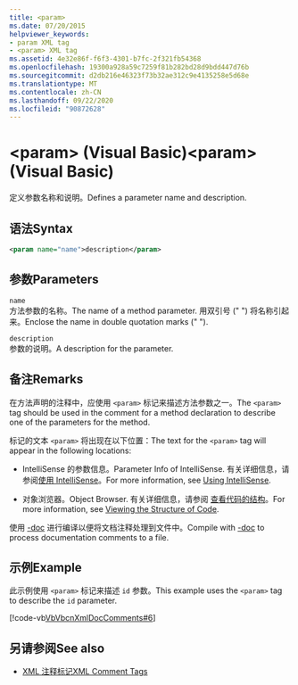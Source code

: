 ```yaml
---
title: <param>
ms.date: 07/20/2015
helpviewer_keywords:
- param XML tag
- <param> XML tag
ms.assetid: 4e32e86f-f6f3-4301-b7fc-2f321fb54368
ms.openlocfilehash: 19300a928a59c7259f81b282bd28d9bdd447d76b
ms.sourcegitcommit: d2db216e46323f73b32ae312c9e4135258e5d68e
ms.translationtype: MT
ms.contentlocale: zh-CN
ms.lasthandoff: 09/22/2020
ms.locfileid: "90872628"
---
```

# <a name="param-visual-basic"></a><span data-ttu-id="ee321-101">\<param> (Visual Basic)</span><span class="sxs-lookup"><span data-stu-id="ee321-101">\<param> (Visual Basic)</span></span>

<span data-ttu-id="ee321-102">定义参数名称和说明。</span><span class="sxs-lookup"><span data-stu-id="ee321-102">Defines a parameter name and description.</span></span>  
  
## <a name="syntax"></a><span data-ttu-id="ee321-103">语法</span><span class="sxs-lookup"><span data-stu-id="ee321-103">Syntax</span></span>  
  
```xml  
<param name="name">description</param>  
```  
  
## <a name="parameters"></a><span data-ttu-id="ee321-104">参数</span><span class="sxs-lookup"><span data-stu-id="ee321-104">Parameters</span></span>  

 `name`  
 <span data-ttu-id="ee321-105">方法参数的名称。</span><span class="sxs-lookup"><span data-stu-id="ee321-105">The name of a method parameter.</span></span> <span data-ttu-id="ee321-106">用双引号 (" ") 将名称引起来。</span><span class="sxs-lookup"><span data-stu-id="ee321-106">Enclose the name in double quotation marks (" ").</span></span>  
  
 `description`  
 <span data-ttu-id="ee321-107">参数的说明。</span><span class="sxs-lookup"><span data-stu-id="ee321-107">A description for the parameter.</span></span>  
  
## <a name="remarks"></a><span data-ttu-id="ee321-108">备注</span><span class="sxs-lookup"><span data-stu-id="ee321-108">Remarks</span></span>  

 <span data-ttu-id="ee321-109">在方法声明的注释中，应使用 `<param>` 标记来描述方法参数之一。</span><span class="sxs-lookup"><span data-stu-id="ee321-109">The `<param>` tag should be used in the comment for a method declaration to describe one of the parameters for the method.</span></span>  
  
 <span data-ttu-id="ee321-110">标记的文本 `<param>` 将出现在以下位置：</span><span class="sxs-lookup"><span data-stu-id="ee321-110">The text for the `<param>` tag will appear in the following locations:</span></span>  
  
- <span data-ttu-id="ee321-111">IntelliSense 的参数信息。</span><span class="sxs-lookup"><span data-stu-id="ee321-111">Parameter Info of IntelliSense.</span></span> <span data-ttu-id="ee321-112">有关详细信息，请参阅[使用 IntelliSense](/visualstudio/ide/using-intellisense)。</span><span class="sxs-lookup"><span data-stu-id="ee321-112">For more information, see [Using IntelliSense](/visualstudio/ide/using-intellisense).</span></span>  
  
- <span data-ttu-id="ee321-113">对象浏览器。</span><span class="sxs-lookup"><span data-stu-id="ee321-113">Object Browser.</span></span> <span data-ttu-id="ee321-114">有关详细信息，请参阅 [查看代码的结构](/visualstudio/ide/viewing-the-structure-of-code)。</span><span class="sxs-lookup"><span data-stu-id="ee321-114">For more information, see [Viewing the Structure of Code](/visualstudio/ide/viewing-the-structure-of-code).</span></span>  
  
 <span data-ttu-id="ee321-115">使用 [-doc](../../reference/command-line-compiler/doc.md) 进行编译以便将文档注释处理到文件中。</span><span class="sxs-lookup"><span data-stu-id="ee321-115">Compile with [-doc](../../reference/command-line-compiler/doc.md) to process documentation comments to a file.</span></span>  
  
## <a name="example"></a><span data-ttu-id="ee321-116">示例</span><span class="sxs-lookup"><span data-stu-id="ee321-116">Example</span></span>  

 <span data-ttu-id="ee321-117">此示例使用 `<param>` 标记来描述 `id` 参数。</span><span class="sxs-lookup"><span data-stu-id="ee321-117">This example uses the `<param>` tag to describe the `id` parameter.</span></span>  
  
 [!code-vb[VbVbcnXmlDocComments#6](~/samples/snippets/visualbasic/VS_Snippets_VBCSharp/VbVbcnXmlDocComments/VB/Class1.vb#6)]  
  
## <a name="see-also"></a><span data-ttu-id="ee321-118">另请参阅</span><span class="sxs-lookup"><span data-stu-id="ee321-118">See also</span></span>

- [<span data-ttu-id="ee321-119">XML 注释标记</span><span class="sxs-lookup"><span data-stu-id="ee321-119">XML Comment Tags</span></span>](index.md)
